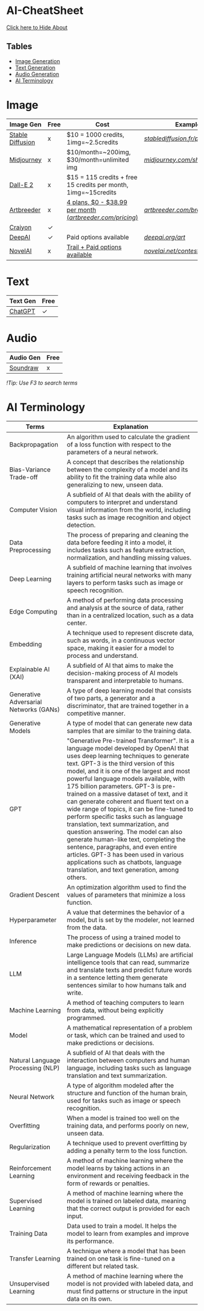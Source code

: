 # AI-CheatSheet

[Click here to Hide About](https://github.com/MarcelvanDuijnDev/AI-CheatSheet/blob/main/README.md)

## Tables
- [Image Generation](#image)
- [Text Generation](#text)
- [Audio Generation](#audio)
- [AI Terminology](#ai-terminology)

# Image
|Image Gen|Free|Cost|Examples|Reddit|
|----|----|----|----|----|
|[Stable Diffusion](https://beta.dreamstudio.ai/dream)|x|$10 = 1000 credits, 1img=~2.5credits|[_stablediffusion.fr/prompts_](https://stablediffusion.fr/prompts)|[r/StableDiffusion](https://www.reddit.com/r/StableDiffusion/)|
|[Midjourney](https://midjourney.com/home)|x|$10/month=~200img, $30/month=unlimited img|[_midjourney.com/showcase/top/_](https://midjourney.com/showcase/top/)|[r/midjourney](https://www.reddit.com/r/midjourney/)|
|[Dall-E 2](https://openai.com/dall-e-2/)|x|$15 = 115 credits + free 15 credits per month, 1img=~15credits||[dalle2](https://www.reddit.com/r/dalle2/)|
|[Artbreeder](https://www.artbreeder.com/)|x|[4 plans, $0 - $38.99 per month (_artbreeder.com/pricing_)](https://www.artbreeder.com/pricing)|[_artbreeder.com/browse_](https://www.artbreeder.com/browse)|[r/ArtBreeder](https://www.reddit.com/r/ArtBreeder/)|
|[Craiyon](https://www.craiyon.com/)|✓|||[r/craiyon](https://www.reddit.com/r/craiyon/)|
|[DeepAI](https://deepai.org/machine-learning-model/text2img)|✓|Paid options available|[_deepai.org/art_](https://deepai.org/art)|x|
|[NovelAI](https://novelai.net/stories)|x|[Trail + Paid options available](https://novelai.net/)|[_novelai.net/contest/gallery_](https://novelai.net/contest/gallery)|[r/NovelAi](https://www.reddit.com/r/NovelAi/)|

# Text
|Text Gen|Free|
|----|----|
|[ChatGPT](https://chat.openai.com/chat)|✓|

# Audio
|Audio Gen|Free|
|----|----|
|[Soundraw](https://soundraw.io/)|x|

_!Tip: Use F3 to search terms_
# AI Terminology
|Terms|Explanation|
|----|----|
|Backpropagation|An algorithm used to calculate the gradient of a loss function with respect to the parameters of a neural network.|
|Bias-Variance Trade-off|A concept that describes the relationship between the complexity of a model and its ability to fit the training data while also generalizing to new, unseen data.|
|Computer Vision|A subfield of AI that deals with the ability of computers to interpret and understand visual information from the world, including tasks such as image recognition and object detection.|
|Data Preprocessing|The process of preparing and cleaning the data before feeding it into a model, it includes tasks such as feature extraction, normalization, and handling missing values.|
|Deep Learning|A subfield of machine learning that involves training artificial neural networks with many layers to perform tasks such as image or speech recognition.|
|Edge Computing|A method of performing data processing and analysis at the source of data, rather than in a centralized location, such as a data center.|
|Embedding|A technique used to represent discrete data, such as words, in a continuous vector space, making it easier for a model to process and understand.|
|Explainable AI (XAI)|A subfield of AI that aims to make the decision-making process of AI models transparent and interpretable to humans.|
|Generative Adversarial Networks (GANs)|A type of deep learning model that consists of two parts, a generator and a discriminator, that are trained together in a competitive manner.|
|Generative Models|A type of model that can generate new data samples that are similar to the training data.|
|GPT|"Generative Pre-trained Transformer". It is a language model developed by OpenAI that uses deep learning techniques to generate text. GPT-3 is the third version of this model, and it is one of the largest and most powerful language models available, with 175 billion parameters. GPT-3 is pre-trained on a massive dataset of text, and it can generate coherent and fluent text on a wide range of topics, it can be fine-tuned to perform specific tasks such as language translation, text summarization, and question answering. The model can also generate human-like text, completing the sentence, paragraphs, and even entire articles. GPT-3 has been used in various applications such as chatbots, language translation, and text generation, among others.|
|Gradient Descent|An optimization algorithm used to find the values of parameters that minimize a loss function.|
|Hyperparameter|A value that determines the behavior of a model, but is set by the modeler, not learned from the data.|
|Inference|The process of using a trained model to make predictions or decisions on new data.|
|LLM|Large Language Models (LLMs) are artificial intelligence tools that can read, summarize and translate texts and predict future words in a sentence letting them generate sentences similar to how humans talk and write.|
|Machine Learning|A method of teaching computers to learn from data, without being explicitly programmed.|
|Model|A mathematical representation of a problem or task, which can be trained and used to make predictions or decisions.|
|Natural Language Processing (NLP)|A subfield of AI that deals with the interaction between computers and human language, including tasks such as language translation and text summarization.|
|Neural Network|A type of algorithm modeled after the structure and function of the human brain, used for tasks such as image or speech recognition.|
|Overfitting|When a model is trained too well on the training data, and performs poorly on new, unseen data.|
|Regularization|A technique used to prevent overfitting by adding a penalty term to the loss function.|
|Reinforcement Learning|A method of machine learning where the model learns by taking actions in an environment and receiving feedback in the form of rewards or penalties.|
|Supervised Learning|A method of machine learning where the model is trained on labeled data, meaning that the correct output is provided for each input.|
|Training Data|Data used to train a model. It helps the model to learn from examples and improve its performance.|
|Transfer Learning|A technique where a model that has been trained on one task is fine-tuned on a different but related task.|
|Unsupervised Learning|A method of machine learning where the model is not provided with labeled data, and must find patterns or structure in the input data on its own.|

